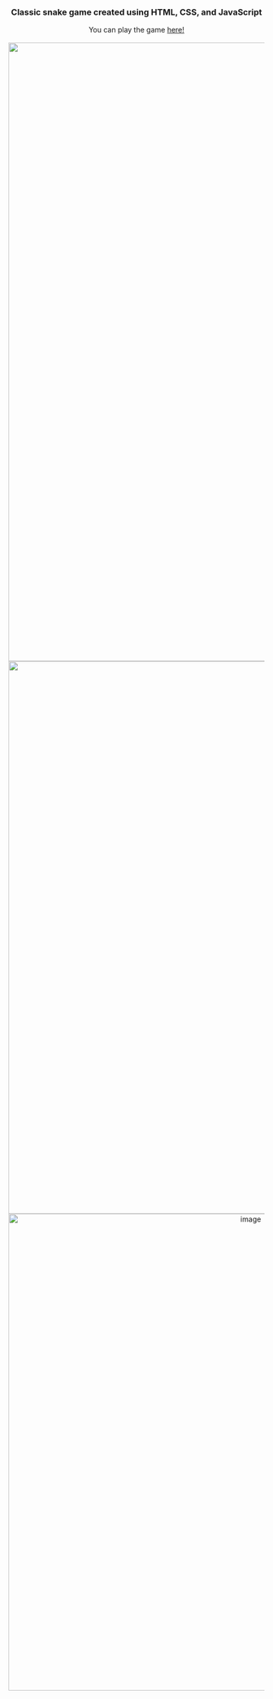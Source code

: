 <div align='center'>
  <h3>Classic snake game created using HTML, CSS, and JavaScript</h3>
  You can play the game <a href="vikashini-g.github.io/Snake-Game/">here!<a><br><br>
<img width="1217" alt="image" src="https://github.com/Vikashini-G/Snake-Game/assets/112184188/e2c2f754-81fa-46c3-931e-c85ba4991988">
<img width="1087" alt="image" src="https://github.com/Vikashini-G/Snake-Game/assets/112184188/3fe93e50-a6ae-40c1-a460-7cdbdc180fb4">
<img width="938" alt="image" src="https://github.com/Vikashini-G/Snake-Game/assets/112184188/f3105688-99a6-4fa6-b32a-02ce748700e1">
</div>
